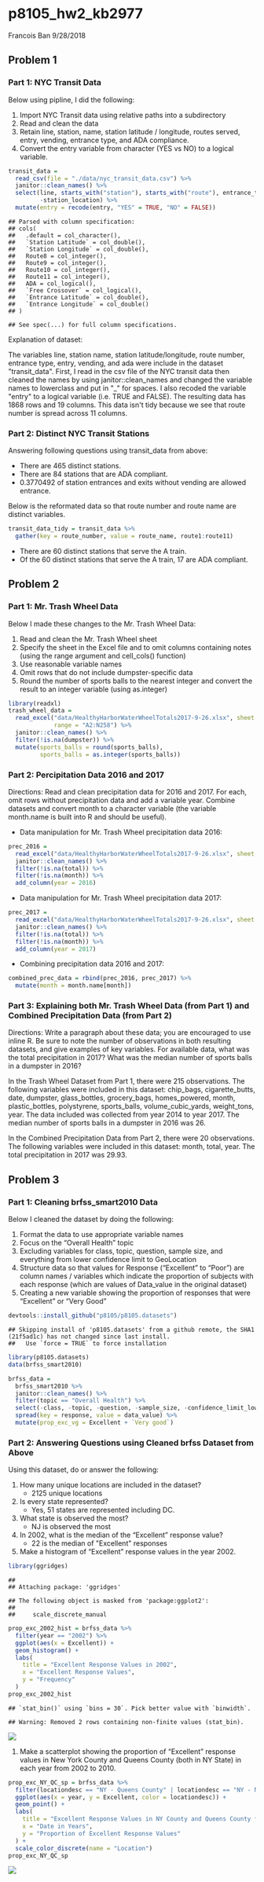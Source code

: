 p8105\_hw2\_kb2977
================
Francois Ban
9/28/2018

Problem 1
---------

### Part 1: NYC Transit Data

Below using pipline, I did the following:

1.  Import NYC Transit data using relative paths into a subdirectory
2.  Read and clean the data
3.  Retain line, station, name, station latitude / longitude, routes served, entry, vending, entrance type, and ADA compliance.
4.  Convert the entry variable from character (YES vs NO) to a logical variable.

``` r
transit_data = 
  read_csv(file = "./data/nyc_transit_data.csv") %>% 
  janitor::clean_names() %>% 
  select(line, starts_with("station"), starts_with("route"), entrance_type, entry, vending, ada, 
         -station_location) %>%
  mutate(entry = recode(entry, "YES" = TRUE, "NO" = FALSE))
```

    ## Parsed with column specification:
    ## cols(
    ##   .default = col_character(),
    ##   `Station Latitude` = col_double(),
    ##   `Station Longitude` = col_double(),
    ##   Route8 = col_integer(),
    ##   Route9 = col_integer(),
    ##   Route10 = col_integer(),
    ##   Route11 = col_integer(),
    ##   ADA = col_logical(),
    ##   `Free Crossover` = col_logical(),
    ##   `Entrance Latitude` = col_double(),
    ##   `Entrance Longitude` = col_double()
    ## )

    ## See spec(...) for full column specifications.

Explanation of dataset:

The variables line, station name, station latitude/longitude, route number, entrance type, entry, vending, and ada were include in the dataset "transit\_data". First, I read in the csv file of the NYC transit data then cleaned the names by using janitor::clean\_names and changed the variable names to lowerclass and put in "\_" for spaces. I also recoded the variable "entry" to a logical variable (i.e. TRUE and FALSE). The resulting data has 1868 rows and 19 columns. This data isn't tidy because we see that route number is spread across 11 columns.

### Part 2: Distinct NYC Transit Stations

Answering following questions using transit\_data from above:

-   There are 465 distinct stations.
-   There are 84 stations that are ADA compliant.
-   0.3770492 of station entrances and exits without vending are allowed entrance.

Below is the reformated data so that route number and route name are distinct variables.

``` r
transit_data_tidy = transit_data %>% 
  gather(key = route_number, value = route_name, route1:route11)
```

-   There are 60 distinct stations that serve the A train.
-   Of the 60 distinct stations that serve the A train, 17 are ADA compliant.

Problem 2
---------

### Part 1: Mr. Trash Wheel Data

Below I made these changes to the Mr. Trash Wheel Data:

1.  Read and clean the Mr. Trash Wheel sheet
2.  Specify the sheet in the Excel file and to omit columns containing notes (using the range argument and cell\_cols() function)
3.  Use reasonable variable names
4.  Omit rows that do not include dumpster-specific data
5.  Round the number of sports balls to the nearest integer and convert the result to an integer variable (using as.integer)

``` r
library(readxl)
trash_wheel_data = 
  read_excel("data/HealthyHarborWaterWheelTotals2017-9-26.xlsx", sheet = "Mr. Trash Wheel", 
             range = "A2:N258") %>% 
  janitor::clean_names() %>%
  filter(!is.na(dumpster)) %>%
  mutate(sports_balls = round(sports_balls), 
         sports_balls = as.integer(sports_balls))
```

### Part 2: Percipitation Data 2016 and 2017

Directions: Read and clean precipitation data for 2016 and 2017. For each, omit rows without precipitation data and add a variable year. Combine datasets and convert month to a character variable (the variable month.name is built into R and should be useful).

-   Data manipulation for Mr. Trash Wheel precipitation data 2016:

``` r
prec_2016 = 
  read_excel("data/HealthyHarborWaterWheelTotals2017-9-26.xlsx", sheet = "2016 Precipitation", skip = 1) %>%
  janitor::clean_names() %>%
  filter(!is.na(total)) %>%
  filter(!is.na(month)) %>%
  add_column(year = 2016)
```

-   Data manipulation for Mr. Trash Wheel precipitation data 2017:

``` r
prec_2017 = 
  read_excel("data/HealthyHarborWaterWheelTotals2017-9-26.xlsx", sheet = "2017 Precipitation", skip = 1) %>%
  janitor::clean_names() %>%
  filter(!is.na(total)) %>%
  filter(!is.na(month)) %>%
  add_column(year = 2017)
```

-   Combining precipitation data 2016 and 2017:

``` r
combined_prec_data = rbind(prec_2016, prec_2017) %>%
  mutate(month = month.name[month])
```

### Part 3: Explaining both Mr. Trash Wheel Data (from Part 1) and Combined Precipitation Data (from Part 2)

Directions: Write a paragraph about these data; you are encouraged to use inline R. Be sure to note the number of observations in both resulting datasets, and give examples of key variables. For available data, what was the total precipitation in 2017? What was the median number of sports balls in a dumpster in 2016?

In the Trash Wheel Dataset from Part 1, there were 215 observations. The following variables were included in this dataset: chip\_bags, cigarette\_butts, date, dumpster, glass\_bottles, grocery\_bags, homes\_powered, month, plastic\_bottles, polystyrene, sports\_balls, volume\_cubic\_yards, weight\_tons, year. The data included was collected from year 2014 to year 2017. The median number of sports balls in a dumpster in 2016 was 26.

In the Combined Precipitation Data from Part 2, there were 20 observations. The following variables were included in this dataset: month, total, year. The total precipitation in 2017 was 29.93.

Problem 3
---------

### Part 1: Cleaning brfss\_smart2010 Data

Below I cleaned the dataset by doing the following:

1.  Format the data to use appropriate variable names
2.  Focus on the “Overall Health” topic
3.  Excluding variables for class, topic, question, sample size, and everything from lower confidence limit to GeoLocation
4.  Structure data so that values for Response (“Excellent” to “Poor”) are column names / variables which indicate the proportion of subjects with each response (which are values of Data\_value in the original dataset)
5.  Creating a new variable showing the proportion of responses that were “Excellent” or “Very Good”

``` r
devtools::install_github("p8105/p8105.datasets")
```

    ## Skipping install of 'p8105.datasets' from a github remote, the SHA1 (21f5ad1c) has not changed since last install.
    ##   Use `force = TRUE` to force installation

``` r
library(p8105.datasets)
data(brfss_smart2010)
```

``` r
brfss_data =
  brfss_smart2010 %>%
  janitor::clean_names() %>% 
  filter(topic == "Overall Health") %>% 
  select(-class, -topic, -question, -sample_size, -confidence_limit_low:-geo_location) %>% 
  spread(key = response, value = data_value) %>%
  mutate(prop_exc_vg = Excellent + `Very good`)
```

### Part 2: Answering Questions using Cleaned brfss Dataset from Above

Using this dataset, do or answer the following:

1.  How many unique locations are included in the dataset?
    -   2125 unique locations
2.  Is every state represented?
    -   Yes, 51 states are represented including DC.
3.  What state is observed the most?
    -   NJ is observed the most
4.  In 2002, what is the median of the “Excellent” response value?
    -   22 is the median of "Excellent" responses
5.  Make a histogram of “Excellent” response values in the year 2002.

``` r
library(ggridges)
```

    ## 
    ## Attaching package: 'ggridges'

    ## The following object is masked from 'package:ggplot2':
    ## 
    ##     scale_discrete_manual

``` r
prop_exc_2002_hist = brfss_data %>% 
  filter(year == "2002") %>% 
  ggplot(aes(x = Excellent)) + 
  geom_histogram() +
  labs(
    title = "Excellent Response Values in 2002",
    x = "Excellent Response Values",
    y = "Frequency"
  )
prop_exc_2002_hist
```

    ## `stat_bin()` using `bins = 30`. Pick better value with `binwidth`.

    ## Warning: Removed 2 rows containing non-finite values (stat_bin).

![](p8105_hw2_kb2977_files/figure-markdown_github/histogram-1.png)

1.  Make a scatterplot showing the proportion of “Excellent” response values in New York County and Queens County (both in NY State) in each year from 2002 to 2010.

``` r
prop_exc_NY_QC_sp = brfss_data %>%
  filter(locationdesc == "NY - Queens County" | locationdesc == "NY - New York County") %>%
  ggplot(aes(x = year, y = Excellent, color = locationdesc)) + 
  geom_point() +
  labs(
    title = "Excellent Response Values in NY County and Queens County from 2002 to 2010",
    x = "Date in Years",
    y = "Proportion of Excellent Response Values"
  ) +
  scale_color_discrete(name = "Location")
prop_exc_NY_QC_sp
```

![](p8105_hw2_kb2977_files/figure-markdown_github/scatterplot-1.png)
